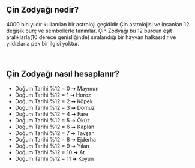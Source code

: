 <h2> Çin Zodyağı nedir? </h2>
<p>4000 bin yıldır kullanılan bir astroloji çeşididir Çin astrolojisi ve insanları 12 değişik burç ve sembollerle tanımlar. Çin Zodyağı bu 12 burcun eşit aralıklarla(10 derece genişliğinde) sıralandığı bir hayvan halkasıdır ve yıldızlarla pek bir ilgisi yoktur.</p>
<br/>
<h2> Çin Zodyağı nasıl hesaplanır? </h2>
<ul>
<li>Doğum Tarihi %12 = 0 ➜ Maymun</li>
<li>Doğum Tarihi %12 = 1 ➜ Horoz</li>
<li>Doğum Tarihi %12 = 2 ➜ Köpek</li>
<li>Doğum Tarihi %12 = 3 ➜ Domuz</li>
<li>Doğum Tarihi %12 = 4 ➜ Fare</li>
<li>Doğum Tarihi %12 = 5 ➜ Öküz</li>
<li>Doğum Tarihi %12 = 6 ➜ Kaplan</li>
<li>Doğum Tarihi %12 = 7 ➜ Tavşan</li>
<li>Doğum Tarihi %12 = 8 ➜ Ejderha</li>
<li>Doğum Tarihi %12 = 9 ➜ Yılan</li>
<li>Doğum Tarihi %12 = 10 ➜ At</li>
<li>Doğum Tarihi %12 = 11 ➜ Koyun</li>
</ul>